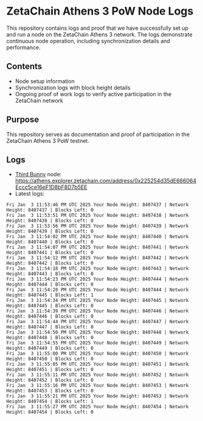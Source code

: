# ZetaChain Athens 3 PoW Node Logs
This repository contains logs and proof that we have successfully set up and run a node on the ZetaChain Athens 3 network. The logs demonstrate continuous node operation, including synchronization details and performance.

## Contents
- Node setup information
- Synchronization logs with block height details
- Ongoing proof of work logs to verify active participation in the ZetaChain network

## Purpose
This repository serves as documentation and proof of participation in the ZetaChain Athens 3 PoW testnet.

## Logs

- [Third Bunny](https://thirdbunny.xyz/) node: https://athens.explorer.zetachain.com/address/0x225254d35dE666064Eccc5ce16eF1D8bF8D7b5EE
- Latest logs:
```
Fri Jan  3 11:53:46 PM UTC 2025 Your Node Height: 8407437 | Network Height: 8407437 | Blocks Left: 0
Fri Jan  3 11:53:51 PM UTC 2025 Your Node Height: 8407438 | Network Height: 8407438 | Blocks Left: 0
Fri Jan  3 11:53:56 PM UTC 2025 Your Node Height: 8407439 | Network Height: 8407439 | Blocks Left: 0
Fri Jan  3 11:54:02 PM UTC 2025 Your Node Height: 8407440 | Network Height: 8407440 | Blocks Left: 0
Fri Jan  3 11:54:07 PM UTC 2025 Your Node Height: 8407441 | Network Height: 8407441 | Blocks Left: 0
Fri Jan  3 11:54:12 PM UTC 2025 Your Node Height: 8407442 | Network Height: 8407442 | Blocks Left: 0
Fri Jan  3 11:54:18 PM UTC 2025 Your Node Height: 8407443 | Network Height: 8407443 | Blocks Left: 0
Fri Jan  3 11:54:23 PM UTC 2025 Your Node Height: 8407444 | Network Height: 8407444 | Blocks Left: 0
Fri Jan  3 11:54:28 PM UTC 2025 Your Node Height: 8407444 | Network Height: 8407445 | Blocks Left: 1
Fri Jan  3 11:54:34 PM UTC 2025 Your Node Height: 8407445 | Network Height: 8407445 | Blocks Left: 0
Fri Jan  3 11:54:39 PM UTC 2025 Your Node Height: 8407446 | Network Height: 8407446 | Blocks Left: 0
Fri Jan  3 11:54:44 PM UTC 2025 Your Node Height: 8407447 | Network Height: 8407447 | Blocks Left: 0
Fri Jan  3 11:54:50 PM UTC 2025 Your Node Height: 8407448 | Network Height: 8407448 | Blocks Left: 0
Fri Jan  3 11:54:55 PM UTC 2025 Your Node Height: 8407449 | Network Height: 8407449 | Blocks Left: 0
Fri Jan  3 11:55:00 PM UTC 2025 Your Node Height: 8407450 | Network Height: 8407450 | Blocks Left: 0
Fri Jan  3 11:55:05 PM UTC 2025 Your Node Height: 8407451 | Network Height: 8407451 | Blocks Left: 0
Fri Jan  3 11:55:11 PM UTC 2025 Your Node Height: 8407452 | Network Height: 8407452 | Blocks Left: 0
Fri Jan  3 11:55:16 PM UTC 2025 Your Node Height: 8407453 | Network Height: 8407453 | Blocks Left: 0
Fri Jan  3 11:55:21 PM UTC 2025 Your Node Height: 8407453 | Network Height: 8407454 | Blocks Left: 1
Fri Jan  3 11:55:27 PM UTC 2025 Your Node Height: 8407454 | Network Height: 8407454 | Blocks Left: 0
```
